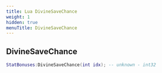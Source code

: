 ```yaml
---
title: Lua DivineSaveChance
weight: 1
hidden: true
menuTitle: DivineSaveChance
---
```

## DivineSaveChance
```lua
StatBonuses:DivineSaveChance(int idx); -- unknown - int32
```